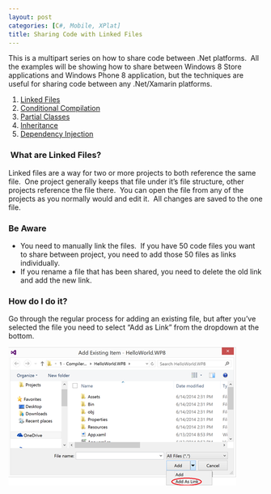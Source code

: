```yaml
---
layout: post
categories: [C#, Mobile, XPlat]
title: Sharing Code with Linked Files
---
```

This is a multipart series on how to share code between .Net platforms.  All the examples will be showing how to share between Windows 8 Store applications and Windows Phone 8 application, but the techniques are useful for sharing code between any .Net/Xamarin platforms.
<ol>
	<li><a href="http://hutchcodes.net/linked-files/">Linked Files</a></li>
	<li><a href="http://hutchcodes.net/conditional-compilation/">Conditional Compilation</a></li>
	<li><a href="http://hutchcodes.net/partial-classes/">Partial Classes</a></li>
	<li><a href="http://hutchcodes.net/sharing-code-with-inheritance/">Inheritance</a></li>
	<li><a href="http://hutchcodes.net/sharing-code-with-dependency-injection/">Dependency Injection</a></li>
</ol>
<h3> What are Linked Files?</h3>
Linked files are a way for two or more projects to both reference the same file.  One project generally keeps that file under it’s file structure, other projects reference the file there.  You can open the file from any of the projects as you normally would and edit it.  All changes are saved to the one file.
<!--more-->

<h3>Be Aware</h3>
<ul>
	<li>You need to manually link the files.  If you have 50 code files you want to share between project, you need to add those 50 files as links individually.</li>
	<li>If you rename a file that has been shared, you need to delete the old link and add the new link.</li>
</ul>
<h3>How do I do it?</h3>
Go through the regular process for adding an existing file, but after you’ve selected the file you need to select “Add as Link” from the dropdown at the bottom.

![add existing item dialog](/img/2015/linkfiles.png)
